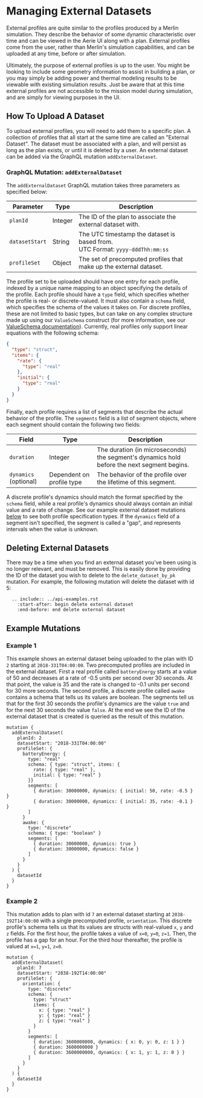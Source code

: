 # Managing External Datasets

External profiles are quite similar to the profiles produced by a Merlin simulation. They describe the behavior of some dynamic characteristic over time and can be viewed in the Aerie UI along with a plan. External profiles come from the user, rather than Merlin's simulation capabilities, and can be uploaded at any time, before or after simulation.

Ultimately, the purpose of external profiles is up to the user. You might be looking to include some geometry information to assist in building a plan, or you may simply be adding power and thermal modeling results to be viewable with existing simulation results. Just be aware that at this time external profiles are not accessible to the mission model during simulation, and are simply for viewing purposes in the UI.

## How To Upload A Dataset
To upload external profiles, you will need to add them to a specific plan. A collection of profiles that all start at the same time are called an "External Dataset". The dataset must be associated with a plan, and will persist as long as the plan exists, or until it is deleted by a user. An external dataset can be added via the GraphQL mutation `addExternalDataset`.

### GraphQL Mutation: `addExternalDataset`
The `addExternalDataset` GraphQL mutation takes three parameters as specified below:

| Parameter      | Type    | Description                                                                      |
|----------------|---------|----------------------------------------------------------------------------------|
| `planId`       | Integer | The ID of the plan to associate the external dataset with.                       |
| `datasetStart` | String  | The UTC timestamp the dataset is based from.<br/>UTC Format: `yyyy-dddThh:mm:ss` |
| `profileSet`   | Object  | The set of precomputed profiles that make up the external dataset.               |

The profile set to be uploaded should have one entry for each profile, indexed by a unique name mapping to an object specifying the details of the profile. 
Each profile should have a `type` field, which specifies whether the profile is real- or discrete-valued. 
It must also contain a `schema` field, which specifies the schema of the values it takes on. 
For discrete profiles, these are not limited to basic types, but can take on any complex structure made up using our `ValueSchema` construct (for more information, see our [ValueSchema documentation](../../mission-modeler-guide/custom-value-types/index.rst)). 
Currently, real profiles only support linear equations with the following schema:


```json
{
  "type": "struct",
  "items": {
    "rate": {
      "type": "real"
    },
    "initial": {
      "type": "real"
    }
  }
}
```

Finally, each profile requires a list of segments that describe the actual behavior of the profile. The `segments` field is a list of segment objects, where each segment should contain the following two fields:

| Field                 | Type                      | Description                                                                                |
|-----------------------|---------------------------|--------------------------------------------------------------------------------------------|
| `duration`            | Integer                   | The duration (in microseconds) the segment's dynamics hold before the next segment begins. |
| `dynamics` (optional) | Dependent on profile type | The behavior of the profile over the lifetime of this segment.                             |

A discrete profile's dynamics should match the format specified by the `schema` field, while a real profile's dynamics should always contain an initial value and a rate of change. See our example external dataset mutations [below](#example-mutations) to see both profile specification types. If the `dynamics` field of a segment isn't specified, the segment is called a "gap", and represents intervals when the value is unknown.

## Deleting External Datasets
There may be a time when you find an external dataset you've been using is no longer relevant, and must be removed. This is easily done by providing the ID of the dataset you wish to delete to the `delete_dataset_by_pk` mutation. For example, the following mutation will delete the dataset with id 5:

```{eval-rst}
  .. include:: ../api-examples.rst
    :start-after: begin delete external dataset
    :end-before: end delete external dataset
```

## Example Mutations

### Example 1

This example shows an external dataset being uploaded to the plan with ID `2` starting at `2018-331T04:00:00`. Two precomputed profiles are included in the external dataset. First a real profile called `batteryEnergy` starts at a value of 50 and decreases at a rate of -0.5 units per second over 30 seconds. At that point, the value is 35 and the rate is changed to -0.1 units per second for 30 more seconds. The second profile, a discrete profile called `awake` contains a schema that tells us its values are boolean. The segments tell us that for the first 30 seconds the profile's dynamics are the value `true` and for the next 30 seconds the value `false`. At the end we see the ID of the external dataset that is created is queried as the result of this mutation.

``` 
mutation {
  addExternalDataset(
    planId: 2
    datasetStart: "2018-331T04:00:00"
    profileSet: {
      batteryEnergy: {
        type: "real"
        schema: { type: "struct", items: {
          rate: { type: "real" },
          initial: { type: "real" }
        }}
        segments: [
          { duration: 30000000, dynamics: { initial: 50, rate: -0.5 } }
          { duration: 30000000, dynamics: { initial: 35, rate: -0.1 } }
        ]
      }
      awake: {
        type: "discrete"
        schema: { type: "boolean" }
        segments: [
          { duration: 30000000, dynamics: true }
          { duration: 30000000, dynamics: false }
        ]
      }
    }
  ) {
    datasetId
  }
}
```

### Example 2

This mutation adds to plan with id `7` an external dataset starting at `2038-192T14:00:00` with a single precomputed profile, `orientation`. This discrete profile's schema tells us that its values are structs with real-valued `x`, `y` and `z` fields. For the first hour, the profile takes a value of `x=0`, `y=0`, `z=1`. Then, the profile has a gap for an hour. For the third hour thereafter, the profile is valued at `x=1`, `y=1`, `z=0`.

```
mutation {
  addExternalDataset(
    planId: 7
    datasetStart: "2038-192T14:00:00"
    profileSet: {
      orientation: {
        type: "discrete"
        schema: {
          type: "struct"
          items: {
            x: { type: "real" }
            y: { type: "real" }
            z: { type: "real" }
          }
        }
        segments: [
          { duration: 3600000000, dynamics: { x: 0, y: 0, z: 1 } }
          { duration: 3600000000 }
          { duration: 3600000000, dynamics: { x: 1, y: 1, z: 0 } }
        ]
      }
    }
  ) {
    datasetId
  }
}
```
